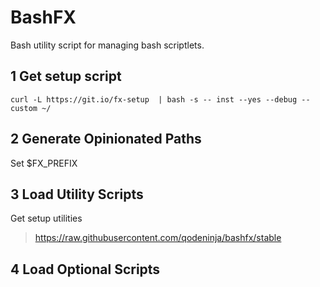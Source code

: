 # BashFX
Bash utility script for managing bash scriptlets.



## 1 Get setup script
`curl -L https://git.io/fx-setup  | bash -s -- inst --yes --debug --custom ~/`


## 2 Generate Opinionated Paths

Set $FX_PREFIX


## 3 Load Utility Scripts

Get setup utilities
> https://raw.githubusercontent.com/qodeninja/bashfx/stable



## 4 Load Optional Scripts

